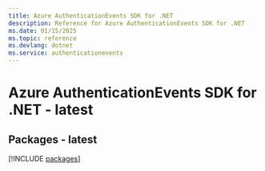 ```yaml
---
title: Azure AuthenticationEvents SDK for .NET
description: Reference for Azure AuthenticationEvents SDK for .NET
ms.date: 01/15/2025
ms.topic: reference
ms.devlang: dotnet
ms.service: authenticationevents
---
```

# Azure AuthenticationEvents SDK for .NET - latest
## Packages - latest
[!INCLUDE [packages](authenticationevents-index.md)]
